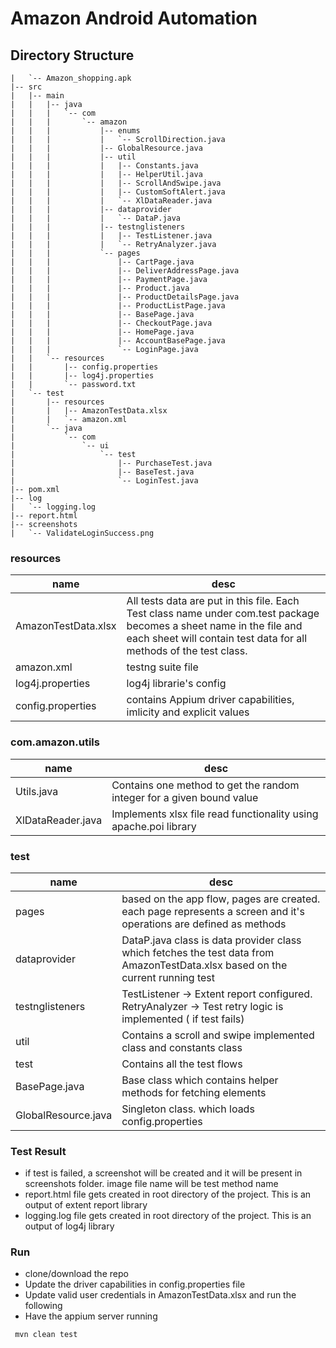 # Amazon Android Automation

## Directory Structure

```java|-- app
|   `-- Amazon_shopping.apk
|-- src
|   |-- main
|   |   |-- java
|   |   |   `-- com
|   |   |       `-- amazon
|   |   |           |-- enums
|   |   |           |   `-- ScrollDirection.java
|   |   |           |-- GlobalResource.java
|   |   |           |-- util
|   |   |           |   |-- Constants.java
|   |   |           |   |-- HelperUtil.java
|   |   |           |   |-- ScrollAndSwipe.java
|   |   |           |   |-- CustomSoftAlert.java
|   |   |           |   `-- XlDataReader.java
|   |   |           |-- dataprovider
|   |   |           |   `-- DataP.java
|   |   |           |-- testnglisteners
|   |   |           |   |-- TestListener.java
|   |   |           |   `-- RetryAnalyzer.java
|   |   |           `-- pages
|   |   |               |-- CartPage.java
|   |   |               |-- DeliverAddressPage.java
|   |   |               |-- PaymentPage.java
|   |   |               |-- Product.java
|   |   |               |-- ProductDetailsPage.java
|   |   |               |-- ProductListPage.java
|   |   |               |-- BasePage.java
|   |   |               |-- CheckoutPage.java
|   |   |               |-- HomePage.java
|   |   |               |-- AccountBasePage.java
|   |   |               `-- LoginPage.java
|   |   `-- resources
|   |       |-- config.properties
|   |       |-- log4j.properties
|   |       `-- password.txt
|   `-- test
|       |-- resources
|       |   |-- AmazonTestData.xlsx
|       |   `-- amazon.xml
|       `-- java
|           `-- com
|               `-- ui
|                   `-- test
|                       |-- PurchaseTest.java
|                       |-- BaseTest.java
|                       `-- LoginTest.java
|-- pom.xml
|-- log
|   `-- logging.log
|-- report.html
|-- screenshots
|   `-- ValidateLoginSuccess.png
```
### resources ###
name | desc
------------ | -------------
AmazonTestData.xlsx | All tests data are put in this file. Each Test class name under com.test package becomes a sheet name in the file and each sheet will contain test data for all methods of the test class.
amazon.xml | testng suite file
log4j.properties | log4j librarie's config
config.properties | contains Appium driver capabilities, imlicity and explicit values

### com.amazon.utils ###
name | desc
------------ | -------------
Utils.java | Contains one method to get the random integer for a given bound value
XlDataReader.java | Implements xlsx file read functionality using apache.poi library

### test ###
name | desc
------------ | -------------
pages | based on the app flow, pages are created. each page represents a screen and it's operations are defined as methods
dataprovider | DataP.java class is data provider class which fetches the test data from AmazonTestData.xlsx based on the current running test
testnglisteners | TestListener -> Extent report configured. RetryAnalyzer -> Test retry logic is implemented ( if test fails)
util | Contains a scroll and swipe implemented class and constants class
test | Contains all the test flows
BasePage.java | Base class which contains helper methods for fetching elements 
GlobalResource.java | Singleton class. which loads config.properties


### Test Result ###
* if test is failed, a screenshot will be created and it will be present in screenshots folder. image file name will be test method name
* report.html file gets created in root directory of the project. This is an output of extent report library
* logging.log file gets created in root directory of the project. This is an output of log4j library

### Run ###
* clone/download the repo
* Update the driver capabilities in config.properties file
* Update valid user credentials in AmazonTestData.xlsx and run the following
* Have the appium server running
```bash
 mvn clean test
```
